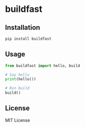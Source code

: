 # buildfast


## Installation

```bash
pip install buildfast
```

## Usage

```python
from buildfast import hello, build

# Say hello
print(hello())

# Run build
build()
```

## License

MIT License